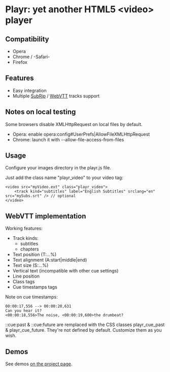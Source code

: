 # Playr: yet another HTML5 &lt;video&gt; player

## Compatibility

* Opera
* Chrome / -Safari-
* Firefox

## Features

* Easy integration
* Multiple [SubRip](http://en.wikipedia.org/wiki/SubRip) / [WebVTT](http://www.delphiki.com/webvtt/) tracks support

## Notes on local testing

Some browsers disable XMLHttpRequest on local files by default.

* Opera: enable opera:config#UserPrefs|AllowFileXMLHttpRequest
* Chrome: launch it with --allow-file-access-from-files

## Usage

Configure your images directory in the playr.js file.

Just add the class name "playr_video" to your video tag:

	<video src="myVideo.ext" class="playr_video">
		<track kind="subtitles" label="English Subtitles" srclang="en" src="mySubs.srt" /> // optional
	</video>

## WebVTT implementation

Working features:

* Track kinds:
	* subtitles
	* chapters
* Text position (T:...%)
* Text alignment (A:start|middle|end)
* Text size (S:...%)
* Vertical text (incompatible with other cue settings)
* Line position
* Class tags
* Cue timestamps tags

Note on cue timestamps:

	00:00:17,556 --> 00:00:20,631
	Can you hear it?
	<00:00:18,556>The noise, <00:00:19,600>the drumbeat?
	
::cue:past & ::cue:future are remplaced with the CSS classes playr_cue_past & playr_cue_future.
They're not defined by default. Customize them as you wish.

## Demos

See demos [on the project page](http://www.delphiki.com/html5/playr/).
